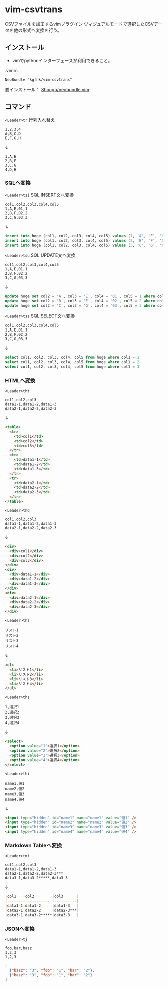 # vim-csvtrans

CSVファイルを加工するvimプラグイン
ヴィジュアルモードで選択したCSVデータを他の形式へ変換を行う。

## インストール

* vimでpythonインターフェースが利用できること。

.vimrc
```vim
NeoBundle "kgfnk/vim-csvtrans"
```
要インストール： [Shougo/neobundle.vim](https://github.com/Shougo/neobundle.vim)

## コマンド

`<Leader>tr` 行列入れ替え

```csv
1,2,3,4
A,B,C,D
E,F,G,H
```

↓

```csv
1,A,E
2,B,F
3,C,G
4,D,H
```

### SQLへ変換

`<Leader>tsi` SQL INSERT文へ変換

```csv
col1,col2,col3,col4,col5
1,A,E,01,1
2,B,F,02,2
3,C,G,03,3
```
↓

```sql
insert into hoge (col1, col2, col3, col4, col5) values (1, 'A', 'E', '01', 1)
insert into hoge (col1, col2, col3, col4, col5) values (2, 'B', 'F', '02', 2)
insert into hoge (col1, col2, col3, col4, col5) values (3, 'C', 'G', '03', 3)
```

`<Leader>tsu` SQL UPDATE文へ変換

```csv
col1,col2,col3,col4,col5
1,A,E,01,1
2,B,F,02,2
3,C,G,03,3
```
↓

```sql
update hoge set col2 = 'A', col3 = 'E', col4 = '01', col5 = 1 where col1 = 1
update hoge set col2 = 'B', col3 = 'F', col4 = '02', col5 = 2 where col1 = 2
update hoge set col2 = 'C', col3 = 'G', col4 = '03', col5 = 3 where col1 = 3
```

`<Leader>tss` SQL SELECT文へ変換

```csv
col1,col2,col3,col4,col5
1,A,E,01,1
2,B,F,02,2
3,C,G,03,3
```
↓

```sql
select col1, col2, col3, col4, col5 from hoge where col1 = 1
select col1, col2, col3, col4, col5 from hoge where col1 = 2
select col1, col2, col3, col4, col5 from hoge where col1 = 3
```

### HTMLへ変換

`<Leader>tht`

```csv
col1,col2,col3
data1-1,data1-2,data1-3
data2-1,data2-2,data2-3
```

↓

```html
<table>
  <tr>
    <td>col1</td>
    <td>col2</td>
    <td>col3</td>
  </tr>
  <tr>
    <td>data1-1</td>
    <td>data1-2</td>
    <td>data1-3</td>
  </tr>
  <tr>
    <td>data2-1</td>
    <td>data2-2</td>
    <td>data2-3</td>
  </tr>
</table>
```

`<Leader>thd`

```csv
col1,col2,col3
data1-1,data1-2,data1-3
data2-1,data2-2,data2-3
```

↓

```html
<div>
  <div>col1</div>
  <div>col2</div>
  <div>col3</div>
</div>
<div>
  <div>data1-1</div>
  <div>data1-2</div>
  <div>data1-3</div>
</div>
<div>
  <div>data2-1</div>
  <div>data2-2</div>
  <div>data2-3</div>
</div>
```

`<Leader>thl`

```csv
リスト1
リスト2
リスト3
リスト4
```

↓

```html
<ul>
  <li>リスト1</li>
  <li>リスト2</li>
  <li>リスト3</li>
  <li>リスト4</li>
</ul>
```

`<Leader>ths`

```csv
1,選択1
2,選択2
3,選択3
4,選択4
```

↓

```html
<select>
  <option value="1">選択1</option>
  <option value="2">選択2</option>
  <option value="3">選択3</option>
  <option value="4">選択4</option>
</select>
```

`<Leader>thi`

```csv
name1,値1
name2,値2
name3,値3
name4,値4
```

↓

```html
<input type="hidden" id="name1" name="name1" value="値1" />
<input type="hidden" id="name2" name="name2" value="値2" />
<input type="hidden" id="name3" name="name3" value="値3" />
<input type="hidden" id="name4" name="name4" value="値4" />
```

### Markdown Tableへ変換

`<Leader>tmt`

```csv
col1,col2,col3
data1-1,data1-2,data1-3
data2-1,data2-2,data2-3***
data3-1,data3-2*****,data3-3
```

↓

```markdown
|col1   |col2        |col3      |
|-------|------------|----------|
|data1-1|data1-2     |data1-3   |
|data2-1|data2-2     |data2-3***|
|data3-1|data3-2*****|data3-3   |
```

### JSONへ変換

`<Leader>tj`

```csv
foo,bar,bazz
1,2,3
1,2,3
```

```json
[
  {"bazz": "3", "foo": "1", "bar": "2"},
  {"bazz": "3", "foo": "1", "bar": "2"}
]
```
